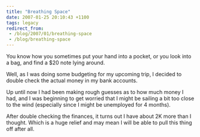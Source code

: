 ```yaml
---
title: "Breathing Space"
date: 2007-01-25 20:10:43 +1100
tags: legacy
redirect_from:
 - /blog/2007/01/breathing-space
 - /blog/breathing-space
---
```


You know how you sometimes put your hand into a pocket, or you look into a bag, and find a $20 note lying around.

Well, as I was doing some budgeting for my upcoming trip, I decided to double check the actual money in my bank accounts.

Up until now I had been making rough guesses as to how much money I had, and I was beginning to get worried that I might be sailing a bit too close to the wind (especially since I might be unemployed for 4 months).

After double checking the finances, it turns out I have about 2K more than I thought. Which is a huge relief and may mean I will be able to pull this thing off after all.
<!-- break -->

